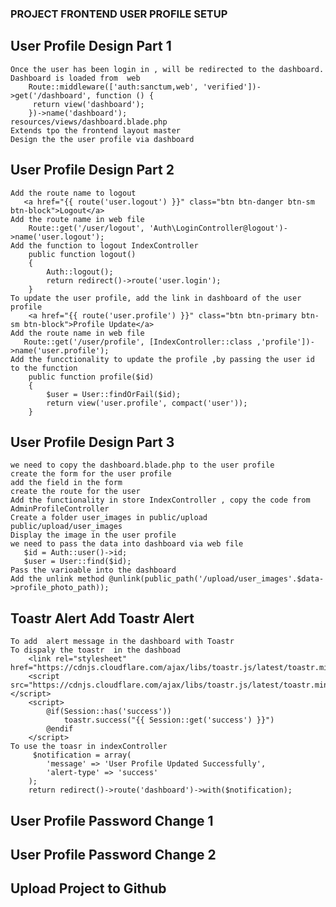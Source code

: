 ### PROJECT FRONTEND USER PROFILE SETUP

 ## User Profile Design Part 1
    Once the user has been login in , will be redirected to the dashboard.
    Dashboard is loaded from  web 
        Route::middleware(['auth:sanctum,web', 'verified'])->get('/dashboard', function () {
         return view('dashboard');
        })->name('dashboard');
    resources/views/dashboard.blade.php
    Extends tpo the frontend layout master
    Design the the user profile via dashboard

 ## User Profile Design Part 2
    Add the route name to logout 
       <a href="{{ route('user.logout') }}" class="btn btn-danger btn-sm btn-block">Logout</a>
    Add the route name in web file
        Route::get('/user/logout', 'Auth\LoginController@logout')->name('user.logout');
    Add the function to logout IndexController
        public function logout()
        {
            Auth::logout();
            return redirect()->route('user.login');
        }
    To update the user profile, add the link in dashboard of the user profile
        <a href="{{ route('user.profile') }}" class="btn btn-primary btn-sm btn-block">Profile Update</a>
    Add the route name in web file
       Route::get('/user/profile', [IndexController::class ,'profile'])->name('user.profile');
    Add the funcctionality to update the profile ,by passing the user id to the function
        public function profile($id)
        {
            $user = User::findOrFail($id);
            return view('user.profile', compact('user'));
        }
        
 ## User Profile Design Part  3
    we need to copy the dashboard.blade.php to the user profile
    create the form for the user profile
    add the field in the form
    create the route for the user
    Add the functionality in store IndexController , copy the code from AdminProfileController
    Create a folder user_images in public/upload  public/upload/user_images
    Display the image in the user profile
    we need to pass the data into dashboard via web file
       $id = Auth::user()->id;
       $user = User::find($id);
    Pass the varioable into the dashboard
    Add the unlink method @unlink(public_path('/upload/user_images'.$data->profile_photo_path));

## Toastr Alert Add Toastr Alert
    To add  alert message in the dashboard with Toastr
    To dispaly the toastr  in the dashboad
        <link rel="stylesheet" href="https://cdnjs.cloudflare.com/ajax/libs/toastr.js/latest/toastr.min.css">
        <script src="https://cdnjs.cloudflare.com/ajax/libs/toastr.js/latest/toastr.min.js"></script>
        <script>
            @if(Session::has('success'))
                toastr.success("{{ Session::get('success') }}")
            @endif
        </script>
    To use the toasr in indexController
         $notification = array(
            'message' => 'User Profile Updated Successfully',
            'alert-type' => 'success'
        );
        return redirect()->route('dashboard')->with($notification);

## User Profile Password Change 1
## User Profile Password Change 2
## Upload Project to Github
